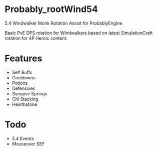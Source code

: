 Probably_rootWind54
====================
5.4 Windwalker Monk Rotation Assist for ProbablyEngine

Basic PvE DPS rotation for Windwalkers based on latest
SimulationCraft rotation for 4P Heroic content.

Features
====================
- Self Buffs
- Cooldowns
- Potions
- Defensives
- Synapse Springs
- Chi Stacking
- Healthstone

Todo
====================
- 5.4 Events
- Mouseover SEF
